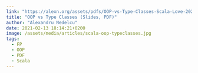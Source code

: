 ```yaml
---
link: "https://alexn.org/assets/pdfs/OOP-vs-Type-Classes-Scala-Love-2021.pdf"
title: "OOP vs Type Classes (Slides, PDF)"
author: "Alexandru Nedelcu"
date: 2021-02-13 18:14:21+0200
image: /assets/media/articles/scala-oop-typeclasses.jpg
tags: 
  - FP
  - OOP
  - PDF
  - Scala
---
```

